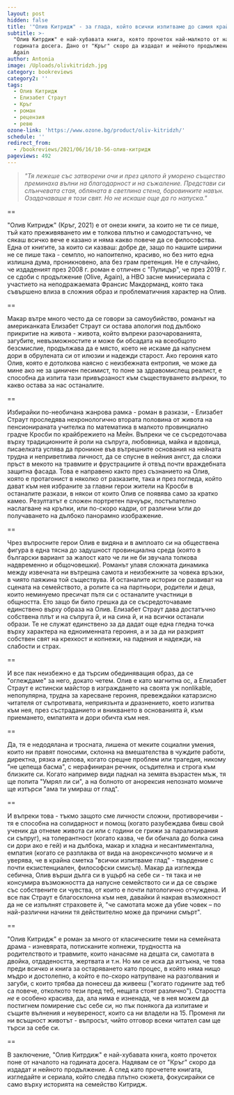 ```yaml
---
layout: post
hidden: false
title: '"Олив Китридж" - за глада, който всички изпитваме до самия край'
subtitle: >-
  "Олив Китрдиж" е най-хубавата книга, която прочетох най-малкото от началото на
  годината досега. Дано от "Кръг" скоро да издадат и нейното продължение Olive,
  Again
author: Antonia
image: /Uploads/olivkitridzh.jpg
category: bookreviews
category2: ''
tags:
  - Олив Китридж
  - Елизабет Страут
  - Кръг
  - роман
  - рецензия
  - ревю
ozone-link: 'https://www.ozone.bg/product/oliv-kitridzh/'
schedule: ''
redirect_from:
  - /bookreviews/2021/06/16/10-56-олив-китридж
pageviews: 492
---
```

> *"Тя лежеше със затворени очи и през цялото й уморено същество преминаха вълни на благодарност и на съжаление. Представи си слънчевата стая, обляната в светлина стена, боровинките навън. Озадачаваше я този свят. Но не искаше още да го напуска."*

\==

"Олив Китридж" (Кръг, 2021) е от онези книги, за които не ти се пише, тъй като преживяването им е толкова плътно и самодостатъчно, че сякаш всичко вече е казано и няма какво повече да се философства. Една от книгите, за които си казваш: добре де, защо по нашите ширини не се пише така - семпло, но напоително, красиво, но без нито една излишна дума, проникновено, ала без грам претенция. Не е случайно, че издаденият през 2008 г. роман е отличен с "Пулицър", че през 2019 г. се сдоби с продължение (Olive, Again), а HBO засне минисериала с участието на неподражаемата Франсис Макдорманд, която така съвършено влиза в сложния образ и проблематичния характер на Олив.

\==

Макар вътре много често да се говори за самоубийство, романът на американката Елизабет Страут си остава апология под дълбоко прикритие на живота - живота, който въпреки разочарованията, загубите, невъзможностите и може би обсадата на всеобщото безсмислие, продължава да е място, което не искаме да напуснем дори в обрулената си от илюзии и надежди старост. Ако героиня като Олив, която е дотолкова наясно с неизбежната ентропия, че може да мине ако не за циничен песимист, то поне за здравомислещ реалист, е способна да изпита тази привързаност към съществуването *въпреки*, то какво остава за нас останалите.  

\==

Избирайки по-необичана жанрова рамка - роман в разкази, - Елизабет Страут проследява нехронологично втората половина от живота на пенсионираната учителка по математика в малкото провинциално градче Кросби по крайбрежието на Мейн. Въпреки че се съсредоточава върху традиционните й роли на съпруга, любовница, майка и вдовица, писаелката успява да проникне във вътрешните основания на нейната трудна и неприветлива личност, да се спусне в нейния ангст, да сложи пръст в мекото на травмите и фрустрациите й отвъд почти враждебната защитна фасада. Това е направено както през съзнанието на Олив, която е протагонист в няколко от разказите, така и през погледа, който дават към нея избраните за главни герои жители на Кросби в останалите разкази, в някои от които Олив се появява само за кратко камео. Резултатът е сложен портретен пачуърк, постъпателно наслагване на кръпки, или по-скоро кадри, от различни ъгли до получаването на дълбоко панорамно изображение. 

\==

Чрез въпросните герои Олив е видяна и в амплоато си на обществена фигура в една тясна до задушност провинциална среда (която в български вариант за жалост като че ли не би звучала толкова надвременно и общочовешки). Романът улавя сложната динамика между извечната ни вътрешна самота и неизбежните за човека връзки, в чиято паяжина той съществува. И останалите истории се развиват на сцената на семейството, а ролите са на партньори, родители и деца, които неминуемо пресичат пътя си с останалите участници в общността. Ето защо би било грешка да се съсредоточаваме единствено върху образа на Олив. Елизабет Страут дава достатъчно собствена плът и на съпруга й, и на сина й, и на всички останали образи. Те не служат единствено за да дадат още една гледна точка върху характера на едноименната героиня, а и за да ни разкрият собствен свят на крехкост и копнежи, на падения и надежди, на слабости и страх.   

\==

И все пак неизбежно е да търсим обединяващия образ, да се "оглеждаме" за него, докато четем. Олив е като магнитна ос, а Елизабет Страут е истински майстор в изграждането на своята уж nonlikable, непопулярна, трудна за харесване героиня, превеждайки катарзисно читателя от съпротивата, неприязънта и дразнението, което изпитва към нея, през състраданието и вникването в основанията й, към приемането, емпатията и дори обичта към нея. 

\==

Да, тя е недодялана и тросната, лишена от меките социални умения, които ни правят поносими, склонна на вмешателства в чуждите работи, директна, рязка и делова, когато срещне проблем или трагедия, никому "не цепеща басма", с нерафиниран речник, осъдителна и строга към близките си. Когато например види паднал на земята възрастен мъж, тя ще попита "Умрял ли си", а на болното от анорексия непознато момиче ще изтърси "ама ти умираш от глад".   

\==

И въпреки това - тъкмо защото сме личности сложни, противоречиви - тя е способна на солидарност и помощ (когато разубеждава бивш свой ученик да отнеме живота си или с години се грижи за парализирания си съпруг), на толерантност (когато казва, че би обичала до болка сина си дори ако е гей) и на дълбока, макар и хладна и несантиментална, емпатия (когато се разплаква от вида на анорексичното момиче и я уверява, че в крайна сметка "всички изпитваме глад" - твърдение с почти екзистенциален, философски смисъл). Макар да изглежда себична, Олив върши дълга си в ущърб на себе си - тя така и не консумира възможността да напусне семейството си и да се свърже със собствените си чувства, от които е почти патологично отчуждена. И все пак Страут е благосклонна към нея, давайки й накрая възможност да не се изпълнят страховете й, "че самотата може да убие човек – по най-различни начини тя действително може да причини смърт".

\==

"Олив Китридж" е роман за много от класическите теми на семейната драма - изневярата, потисканите копнежи, трудността на родителството и травмите, които нанасяме на децата си, самотата в двойка, отдадеността, жертвата и т.н. Но ми се иска да изтъкна, че това преди всичко и книга за остаряването като процес, в който няма нищо мъдро и достолепно, а който е по-скоро натрупване на разголвания и загуби, с които трябва да понесеш да живееш ("когато годините зад теб са повече, отколкото тези пред теб, нещата стоят различно"). Старостта *не* е особено красива, да, ала нима е изненада, че в нея можем да постигнем помирение със себе си, но пък понякога да изпитаме и същите вълнения и неувереност, които са ни владели на 15. Променя ли ни всъщност животът - въпросът, чийто отговор всеки читател сам ще търси за себе си.

\==

В заключение, "Олив Китрдиж" е най-хубавата книга, която прочетох поне от началото на годината досега. Надявам се от "Кръг" скоро да издадат и нейното продължение. А след като прочетете книгата, изгледайте и сериала, който следва плътно сюжета, фокусирайки се само върху историята на семейство Китридж.